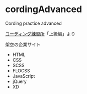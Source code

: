 # cordingAdvanced
Cording practice advanced

[コーディング練習所](https://webdesigner-go.com/coding-practice/)「上級編」より

架空の企業サイト
- HTML
- CSS
- SCSS
- FLOCSS
- JavaScript
- jQuery
- XD

